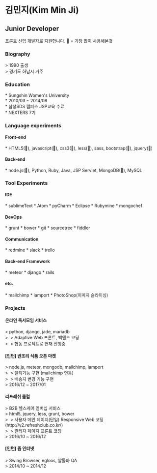 <h1>김민지(Kim Min Ji)</h1>
<h2>Junior Developer</h2>
프론트 신입 개발자로 지원합니다.
🖤 = 가장 많이 사용해본것

<h3>Biography</h3>
> 1990 출생<br>
> 경기도 하남시 거주

<h3>Education</h3>
* Sungshin Women's University <br>
 * 2010/03 ~ 2014/08 <br>
* 삼성SDS 캠퍼스 JSP교육 수료<br>
* NEXTERS 7기<br>

<h3>Language experiments</h3>
<h4>Front-end</h4>
* HTML5(🖤), javascript(🖤), css3(🖤), less(🖤), sass, bootstrap(🖤), jquery(🖤)

<h4>Back-end</h4>
* node.js(🖤), Python, Ruby, Java, JSP Servlet, MongoDB(🖤), MySQL

<h3>Tool Experiments</h3>
<h4>IDE</h4>
* sublimeText 
* Atom 
* pyCharm
* Eclipse 
* Rubymine
* mongochef

<h4>DevOps</h4>
* grunt
* bower
* git
* sourcetree 
* fiddler

<h4>Communication</h4>
* redmine
* slack 
* trello

<h4>Back-end Framework</h4>
* meteor
* django
* rails

<h4>etc.</h4>
* mailchimp
* iamport
* PhotoShop(이미지 슬라이싱)

<h3>Projects</h3>

<h4>온라인 독서모임 서비스</h4>
> python, django, jade, mariadb<br>
>  > Adaptive Web 프론트, 백앤드 코딩<br>
>  > 협동 프로젝트로 현재 진행중
  
  
<h4>[인턴] 반조리 식품 오픈 마켓</h4>
> node.js, meteor, mongodb, mailchimp, iamport<br>
>  > 탈퇴기능 구현 (mailchimp 연동)<br>
>  > 배송지 변경 기능 구현<br>
> 2016/12 ~ 2017/01
  
<h4>리프레쉬 클럽</h4>
> B2B 헬스케어 멤버십 서비스<br>
> html5, jquery, less, grunt, bower<br>
>  > 사용자 메인 페이지(단일) Responsive Web 코딩 (http://v2.refreshclub.co.kr/)<br>
>  > 관리자 페이지 프론트 코딩<br>
> 2016/10 ~ 2016/12

<h4>[인턴] 줌 인터넷</h4>
> Swing Browser, egloos, 알툴바 QA<br>
> 2014/10 ~ 2014/12
